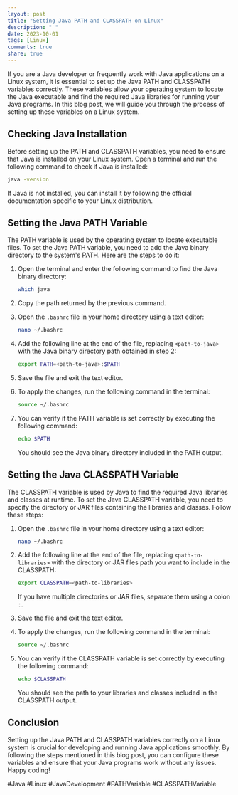 ```yaml
---
layout: post
title: "Setting Java PATH and CLASSPATH on Linux"
description: " "
date: 2023-10-01
tags: [Linux]
comments: true
share: true
---
```


If you are a Java developer or frequently work with Java applications on a Linux system, it is essential to set up the Java PATH and CLASSPATH variables correctly. These variables allow your operating system to locate the Java executable and find the required Java libraries for running your Java programs. In this blog post, we will guide you through the process of setting up these variables on a Linux system.

## Checking Java Installation

Before setting up the PATH and CLASSPATH variables, you need to ensure that Java is installed on your Linux system. Open a terminal and run the following command to check if Java is installed:

```bash
java -version
```

If Java is not installed, you can install it by following the official documentation specific to your Linux distribution.

## Setting the Java PATH Variable

The PATH variable is used by the operating system to locate executable files. To set the Java PATH variable, you need to add the Java binary directory to the system's PATH. Here are the steps to do it:

1. Open the terminal and enter the following command to find the Java binary directory:
   ```bash
   which java
   ```

2. Copy the path returned by the previous command.

3. Open the `.bashrc` file in your home directory using a text editor:
   ```bash
   nano ~/.bashrc
   ```

4. Add the following line at the end of the file, replacing `<path-to-java>` with the Java binary directory path obtained in step 2:
   ```bash
   export PATH=<path-to-java>:$PATH
   ```

5. Save the file and exit the text editor.

6. To apply the changes, run the following command in the terminal:
   ```bash
   source ~/.bashrc
   ```

7. You can verify if the PATH variable is set correctly by executing the following command:
   ```bash
   echo $PATH
   ```

    You should see the Java binary directory included in the PATH output.

## Setting the Java CLASSPATH Variable

The CLASSPATH variable is used by Java to find the required Java libraries and classes at runtime. To set the Java CLASSPATH variable, you need to specify the directory or JAR files containing the libraries and classes. Follow these steps:

1. Open the `.bashrc` file in your home directory using a text editor:
   ```bash
   nano ~/.bashrc
   ```

2. Add the following line at the end of the file, replacing `<path-to-libraries>` with the directory or JAR files path you want to include in the CLASSPATH:
   ```bash
   export CLASSPATH=<path-to-libraries>
   ```

   If you have multiple directories or JAR files, separate them using a colon `:`.

3. Save the file and exit the text editor.

4. To apply the changes, run the following command in the terminal:
   ```bash
   source ~/.bashrc
   ```

5. You can verify if the CLASSPATH variable is set correctly by executing the following command:
   ```bash
   echo $CLASSPATH
   ```

   You should see the path to your libraries and classes included in the CLASSPATH output.

## Conclusion

Setting up the Java PATH and CLASSPATH variables correctly on a Linux system is crucial for developing and running Java applications smoothly. By following the steps mentioned in this blog post, you can configure these variables and ensure that your Java programs work without any issues. Happy coding!

#Java #Linux #JavaDevelopment #PATHVariable #CLASSPATHVariable